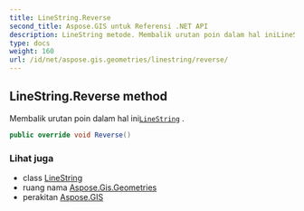 ```yaml
---
title: LineString.Reverse
second_title: Aspose.GIS untuk Referensi .NET API
description: LineString metode. Membalik urutan poin dalam hal iniLineString .
type: docs
weight: 160
url: /id/net/aspose.gis.geometries/linestring/reverse/
---
```

## LineString.Reverse method

Membalik urutan poin dalam hal ini[`LineString`](../) .

```csharp
public override void Reverse()
```

### Lihat juga

* class [LineString](../)
* ruang nama [Aspose.Gis.Geometries](../../linestring/)
* perakitan [Aspose.GIS](../../../)


